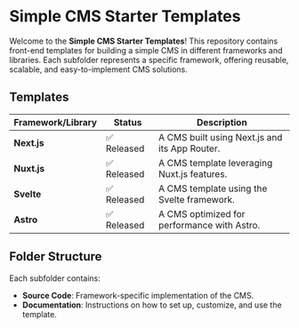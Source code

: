 # Simple CMS Starter Templates

Welcome to the **Simple CMS Starter Templates**! This repository contains front-end templates for building a simple CMS
in different frameworks and libraries. Each subfolder represents a specific framework, offering reusable, scalable, and
easy-to-implement CMS solutions.

## **Templates**

| Framework/Library | Status         | Description                                   |
| ----------------- | -------------- | --------------------------------------------- |
| **Next.js**       | ✅ Released    | A CMS built using Next.js and its App Router. |
| **Nuxt.js**       | ✅ Released    | A CMS template leveraging Nuxt.js features.   |
| **Svelte**        | ✅ Released  	| A CMS template using the Svelte framework.    |
| **Astro**         | ✅ Released    | A CMS optimized for performance with Astro.   |

## **Folder Structure**

Each subfolder contains:

- **Source Code**: Framework-specific implementation of the CMS.
- **Documentation**: Instructions on how to set up, customize, and use the template.

